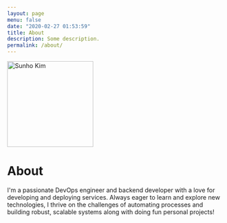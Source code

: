 ```yaml
---
layout: page
menu: false
date: "2020-02-27 01:53:59"
title: About
description: Some description.
permalink: /about/
---
```


<img class="img-rounded" src="https://ih1.redbubble.net/image.618410924.2644/flat,750x1000,075,t.u12.jpg" alt="Sunho Kim" width="200">

# About

I'm a passionate DevOps engineer and backend developer with a love for developing and deploying services. Always eager to learn and explore new technologies, I thrive on the challenges of automating processes and building robust, scalable systems along with doing fun personal projects!